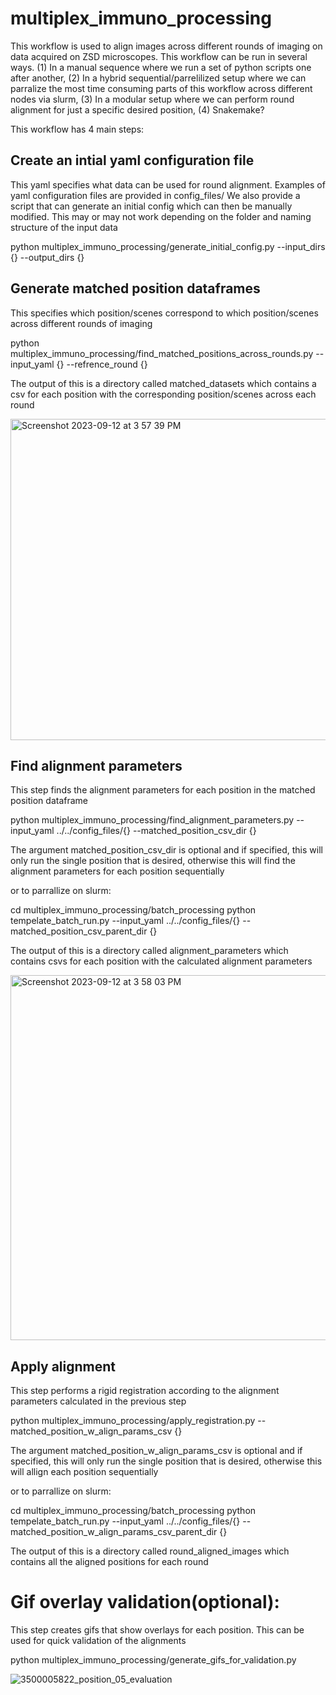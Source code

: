 # multiplex_immuno_processing

This workflow is used to align images across different rounds of imaging on data acquired on ZSD microscopes. This workflow can be run in several ways. (1) In a manual sequence where we run a set of python scripts one after another, (2) In a hybrid sequential/parrelilized setup where we can parralize the most time consuming parts of this workflow across different nodes via slurm, (3) In a modular setup where we can perform round alignment for just a specific desired position, (4) Snakemake?

This workflow has 4 main steps:

## Create an intial yaml configuration file 
This yaml specifies what data can be used for round alignment. Examples of yaml configuration files are provided in config_files/
We also provide a script that can generate an initial config which can then be manually modified. This may or may not work depending on the folder and naming structure of the input data

python multiplex_immuno_processing/generate_initial_config.py --input_dirs {} --output_dirs {}

## Generate matched position dataframes
This specifies which position/scenes correspond to which position/scenes across different rounds of imaging

python multiplex_immuno_processing/find_matched_positions_across_rounds.py --input_yaml {} --refrence_round {}

The output of this is a directory called matched_datasets which contains a csv for each position with the corresponding position/scenes across each round

<img width="514" alt="Screenshot 2023-09-12 at 3 57 39 PM" src="https://github.com/aics-int/multiplex_immuno_processing/assets/40441855/0192c323-78d3-4276-8200-bc415c594d5f">

## Find alignment parameters
This step finds the alignment parameters for each position in the matched position dataframe

python multiplex_immuno_processing/find_alignment_parameters.py --input_yaml ../../config_files/{} --matched_position_csv_dir {}

The argument matched_position_csv_dir is optional and if specified, this will only run the single position that is desired, otherwise this will find the alignment parameters for each position sequentially

or to parrallize on slurm:

cd multiplex_immuno_processing/batch_processing
python tempelate_batch_run.py --input_yaml ../../config_files/{} --matched_position_csv_parent_dir {}

The output of this is a directory called alignment_parameters which contains csvs for each position with the calculated alignment parameters

<img width="584" alt="Screenshot 2023-09-12 at 3 58 03 PM" src="https://github.com/aics-int/multiplex_immuno_processing/assets/40441855/7dbdb2b1-7ba7-402c-b721-7d2c154df6bc">


## Apply alignment

This step performs a rigid registration according to the alignment parameters calculated in the previous step

python multiplex_immuno_processing/apply_registration.py --matched_position_w_align_params_csv {}

The argument matched_position_w_align_params_csv is optional and if specified, this will only run the single position that is desired, otherwise this will allign each position sequentially

or to parrallize on slurm:

cd multiplex_immuno_processing/batch_processing
python tempelate_batch_run.py --input_yaml ../../config_files/{} --matched_position_w_align_params_csv_parent_dir {}

The output of this is a directory called round_aligned_images which contains all the aligned positions for each round

# Gif overlay validation(optional):
This step creates gifs that show overlays for each position. This can be used for quick validation of the alignments

python multiplex_immuno_processing/generate_gifs_for_validation.py

![3500005822_position_05_evaluation](https://github.com/aics-int/multiplex_immuno_processing/assets/40441855/07868274-cb75-42c3-a554-06a335c0c2b6)







